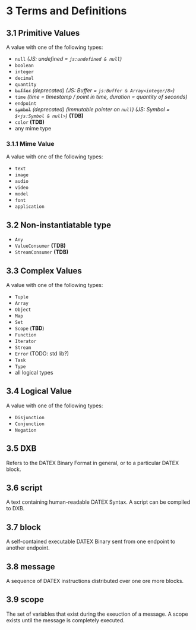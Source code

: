 # 3 Terms and Definitions

[//]: # (TODO: terms as top level enumeration, no sub-chapters)

## 3.1 Primitive Values
A value with one of the following types:
* `null` *(JS: undefined = `js:undefined & null`)*
* `boolean`
* `integer`
* `decimal`
* `quantity`
* ~~`buffer`~~ *(deprecated)* *(JS: Buffer = `js:Buffer & Array<integer/8>`)*
* `time` *(time = timestamp / point in time, duration = quantity of seconds)*
* `endpoint`
* ~~`symbol`~~ *(deprecated)* *(immutable pointer on `null`)* *(JS: Symbol = `$<js:Symbol & null>`)* **(TDB)**
* `color` **(TDB)**
* any mime type

### 3.1.1 Mime Value
A value with one of the following types:
* `text`
* `image`
* `audio`
* `video`
* `model`
* `font`
* `application`


## 3.2 Non-instantiatable type
* `Any`
* `ValueConsumer` **(TDB)**
* `StreamConsumer` **(TDB)**


## 3.3 Complex Values
A value with one of the following types:
* `Tuple`
* `Array`
* `Object`
* `Map`
* `Set`
* `Scope` (**TBD**)
* `Function`
* `Iterator`
* `Stream`
* `Error` (TODO: std lib?)
* `Task`
* `Type`
* all logical types


## 3.4 Logical Value
A value with one of the following types:
* `Disjunction`
* `Conjunction`
* `Negation`


## 3.5 DXB
Refers to the DATEX Binary Format in general, or to a particular DATEX block.

## 3.6 script
A text containing human-readable DATEX Syntax. A script can be compiled to DXB.

## 3.7 block
A self-contained executable DATEX Binary sent from one endpoint to another endpoint. 

## 3.8 message
A sequence of DATEX instructions distributed over one ore more blocks.

## 3.9 scope
The set of variables that exist during the exeuction of a message. A scope exists until the message is completely executed.
